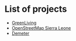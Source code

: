 # List of projects
- [GreenLiving](/Communities/GreenLiving)
- [OpenStreetMap Sierra Leone](/Communities/OpenStreetMapSierraLeone)
- [Demeter](/Communities/Demeter)
